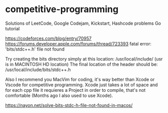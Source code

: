 # competitive-programming
Solutions of LeetCode, Google Codejam, Kickstart, Hashcode problems
Go tutorial

https://codeforces.com/blog/entry/70957
https://forums.developer.apple.com/forums/thread/723393
fatal error: 'bits/stdc++.h' file not found

Try creating the bits directory simply at this location:
/usr/local/include/
(usr is in MACINTOSH HD location)
The final location of the header should be: /usr/local/include/bits/stdc++.h

Also I recommend you MacVim for coding, it's way better than Xcode or Vscode for competitive programming. Xcode just takes a lot of space and for each cpp file it requieres a Project in order to compile, that's not comfortable (Months ago I also used to use Xcode).

https://nayon.net/solve-bits-stdc-h-file-not-found-in-macos/